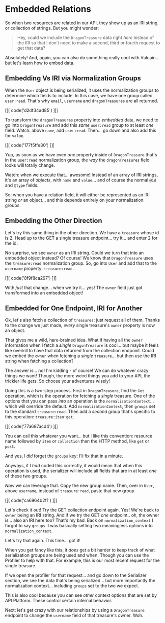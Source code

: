 # Embedded Relations

So when two resources are related in our API, they show up as an IRI string, or
collection of strings. But you might wonder:

> Hey, could we include the `DragonTreasure` data right *here*
> instead of the IRI so that I don't need to make a second, third or fourth request
> to get that data?

Absolutely! And, again, you can also do something really cool with Vulcain... but
let's learn how to embed data.

## Embedding Vs IRI via Normalization Groups

When the `User` object is being serialized, it uses the normalization groups to
determine which fields to include. In this case, we have one group called
`user:read`. That's why `email`, `username` and `dragonTreasures` are all returned.

[[[ code('d2df34ad85') ]]]

To transform the `dragonTreasures` property into *embedded* data, we need to go into
`DragonTreasure` and add this *same* `user:read` group to at least *one* field.
Watch: above `name`, add `user:read`. Then... go down and also add this for `value`.

[[[ code('177f5ffe30') ]]]

Yup, as soon as we have even *one* property inside of `DragonTreasure` that's
in the `user:read` normalization group, the *way* the `dragonTreasures` field
looks will totally change.

Watch: when we execute that... awesome! Instead of an array of IRI strings, it's
an array of *objects*, with `name` and `value`... and of course the normal `@id`
and `@type` fields.

So: when you have a relation field, it will either be represented as an IRI string
*or* an object... and this depends entirely on your normalization groups.

## Embedding the Other Direction

Let's try this same thing in the other direction. We have a `treasure` whose id
is 2. Head up to the GET a single treasure endpoint... try it... and enter 2
for the id.

No surprise, we see `owner` as an IRI string. Could we turn that into an embedded
object instead? Of course! We know that `DragonTreasure` uses the `treasure:read`
normalization group. So, go into `User` and add that to the `username` property:
`treasure:read`.

[[[ code('8f9f8ca297') ]]]

With *just* that change... when we try it... yes! The `owner` field just got
transformed into an embedded object!

## Embedded for One Endpoint, IRI for Another

Ok, let's also fetch a collection of `treasures`: just request all of them.
Thanks to the change we just made, *every* single treasure's `owner` property is
now an object.

That gives me a wild, hare-brained idea. What if having all the `owner` information
when I fetch a *single* `DragonTreasure` is cool... but maybe it feels like overkill
to have that data returned from the collection endpoint. Could we embed the `owner`
when fetching a *single* `treasure`... but then use the IRI string when fetching
a collection?

The answer is... no! I'm kidding - of course! We can do whatever crazy things
we want! Though, the more weird things you add to your API, the trickier life
gets. So choose your adventures wisely!

Doing this is a two-step process. First in `DragonTreasure`, find the `Get`
operation, which is the operation for fetching a *single* treasure. One of the
options that you can pass *into* an operation is the `normalizationContext`...
which will override the default. Add `normalizationContext`, then `groups` set
to the standard `treasure:read`. Then add a *second* group that's specific to this
operation: `treasure:item:get`.

[[[ code('77a687acd4') ]]]

You can call this whatever you want... but I like this convention: resource name
followed by `item` or `collection` then the HTTP method, like `get` or `post`.

And yes, I *did* forget the `groups` key: I'll fix that in a minute.

Anyways, if I *had* coded this correctly, it would mean that when this operation
is used, the serializer will include all fields that are in at least *one* of
these two groups.

*Now* we can leverage that. Copy the new group name. Then, over in `User`, above
`username`, instead of `treasure:read`, paste that new group.

[[[ code('ca6964b2f1') ]]]

Let's check it out! Try the GET collection endpoint again. Yes! We're back to `owner`
being an IRI string. And if we try the GET *one* endpoint.. oh, the owner is...
also an IRI here too? That's my bad. Back on `normalization_context` I forgot
to say `groups`. I was basically setting two meaningless options into
`normalization_context`.

Let's try that again. This time... got it!

When you get fancy like this, it *does* get a bit harder to keep track of what
serialization groups are being used and when. Though you can use the Profiler
to help with that. For example, this is our most recent request for the single
treasure.

If we open the profiler for that request... and go down to the Serializer section,
we see the data that's being serialized... but more importantly the normalization
context... including `groups` set to the two we expect.

This is also cool because you can see *other* context options that are set by
API Platform. These control certain internal behavior.

Next: let's get crazy with our relationships by using a `DragonTreasure` endpoint
to change the `username` field of that treasure's owner. Woh.
